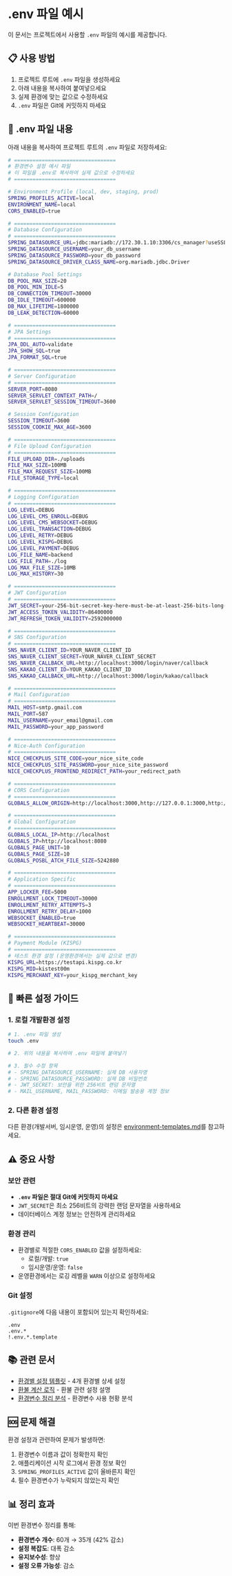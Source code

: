 # .env 파일 예시

이 문서는 프로젝트에서 사용할 `.env` 파일의 예시를 제공합니다.

## 📋 사용 방법

1. 프로젝트 루트에 `.env` 파일을 생성하세요
2. 아래 내용을 복사하여 붙여넣으세요
3. 실제 환경에 맞는 값으로 수정하세요
4. `.env` 파일은 Git에 커밋하지 마세요

## 📄 .env 파일 내용

아래 내용을 복사하여 프로젝트 루트의 `.env` 파일로 저장하세요:

```bash
# =================================
# 환경변수 설정 예시 파일
# 이 파일을 .env로 복사하여 실제 값으로 수정하세요
# =================================

# Environment Profile (local, dev, staging, prod)
SPRING_PROFILES_ACTIVE=local
ENVIRONMENT_NAME=local
CORS_ENABLED=true

# =================================
# Database Configuration
# =================================
SPRING_DATASOURCE_URL=jdbc:mariadb://172.30.1.10:3306/cs_manager?useSSL=false&serverTimezone=Asia/Seoul&allowPublicKeyRetrieval=true&useProxy=false&useLegacyDatetimeCode=false
SPRING_DATASOURCE_USERNAME=your_db_username
SPRING_DATASOURCE_PASSWORD=your_db_password
SPRING_DATASOURCE_DRIVER_CLASS_NAME=org.mariadb.jdbc.Driver

# Database Pool Settings
DB_POOL_MAX_SIZE=20
DB_POOL_MIN_IDLE=5
DB_CONNECTION_TIMEOUT=30000
DB_IDLE_TIMEOUT=600000
DB_MAX_LIFETIME=1800000
DB_LEAK_DETECTION=60000

# =================================
# JPA Settings
# =================================
JPA_DDL_AUTO=validate
JPA_SHOW_SQL=true
JPA_FORMAT_SQL=true

# =================================
# Server Configuration
# =================================
SERVER_PORT=8080
SERVER_SERVLET_CONTEXT_PATH=/
SERVER_SERVLET_SESSION_TIMEOUT=3600

# Session Configuration
SESSION_TIMEOUT=3600
SESSION_COOKIE_MAX_AGE=3600

# =================================
# File Upload Configuration
# =================================
FILE_UPLOAD_DIR=./uploads
FILE_MAX_SIZE=100MB
FILE_MAX_REQUEST_SIZE=100MB
FILE_STORAGE_TYPE=local

# =================================
# Logging Configuration
# =================================
LOG_LEVEL=DEBUG
LOG_LEVEL_CMS_ENROLL=DEBUG
LOG_LEVEL_CMS_WEBSOCKET=DEBUG
LOG_LEVEL_TRANSACTION=DEBUG
LOG_LEVEL_RETRY=DEBUG
LOG_LEVEL_KISPG=DEBUG
LOG_LEVEL_PAYMENT=DEBUG
LOG_FILE_NAME=backend
LOG_FILE_PATH=./log
LOG_MAX_FILE_SIZE=10MB
LOG_MAX_HISTORY=30

# =================================
# JWT Configuration
# =================================
JWT_SECRET=your-256-bit-secret-key-here-must-be-at-least-256-bits-long-for-security
JWT_ACCESS_TOKEN_VALIDITY=86400000
JWT_REFRESH_TOKEN_VALIDITY=2592000000

# =================================
# SNS Configuration
# =================================
SNS_NAVER_CLIENT_ID=YOUR_NAVER_CLIENT_ID
SNS_NAVER_CLIENT_SECRET=YOUR_NAVER_CLIENT_SECRET
SNS_NAVER_CALLBACK_URL=http://localhost:3000/login/naver/callback
SNS_KAKAO_CLIENT_ID=YOUR_KAKAO_CLIENT_ID
SNS_KAKAO_CALLBACK_URL=http://localhost:3000/login/kakao/callback

# =================================
# Mail Configuration
# =================================
MAIL_HOST=smtp.gmail.com
MAIL_PORT=587
MAIL_USERNAME=your_email@gmail.com
MAIL_PASSWORD=your_app_password

# =================================
# Nice-Auth Configuration
# =================================
NICE_CHECKPLUS_SITE_CODE=your_nice_site_code
NICE_CHECKPLUS_SITE_PASSWORD=your_nice_site_password
NICE_CHECKPLUS_FRONTEND_REDIRECT_PATH=your_redirect_path

# =================================
# CORS Configuration
# =================================
GLOBALS_ALLOW_ORIGIN=http://localhost:3000,http://127.0.0.1:3000,http://localhost:8080

# =================================
# Global Configuration
# =================================
GLOBALS_LOCAL_IP=http://localhost
GLOBALS_IP=http://localhost:8080
GLOBALS_PAGE_UNIT=10
GLOBALS_PAGE_SIZE=10
GLOBALS_POSBL_ATCH_FILE_SIZE=5242880

# =================================
# Application Specific
# =================================
APP_LOCKER_FEE=5000
ENROLLMENT_LOCK_TIMEOUT=30000
ENROLLMENT_RETRY_ATTEMPTS=3
ENROLLMENT_RETRY_DELAY=1000
WEBSOCKET_ENABLED=true
WEBSOCKET_HEARTBEAT=30000

# =================================
# Payment Module (KISPG)
# =================================
# 테스트 환경 설정 (운영환경에서는 실제 값으로 변경)
KISPG_URL=https://testapi.kispg.co.kr
KISPG_MID=kistest00m
KISPG_MERCHANT_KEY=your_kispg_merchant_key
```

## 🔧 빠른 설정 가이드

### 1. 로컬 개발환경 설정

```bash
# 1. .env 파일 생성
touch .env

# 2. 위의 내용을 복사하여 .env 파일에 붙여넣기

# 3. 필수 수정 항목
# - SPRING_DATASOURCE_USERNAME: 실제 DB 사용자명
# - SPRING_DATASOURCE_PASSWORD: 실제 DB 비밀번호
# - JWT_SECRET: 보안을 위한 256비트 랜덤 문자열
# - MAIL_USERNAME, MAIL_PASSWORD: 이메일 발송용 계정 정보
```

### 2. 다른 환경 설정

다른 환경(개발서버, 임시운영, 운영)의 설정은 [environment-templates.md](./environment-templates.md)를 참고하세요.

## ⚠️ 중요 사항

### 보안 관련

- **`.env` 파일은 절대 Git에 커밋하지 마세요**
- `JWT_SECRET`은 최소 256비트의 강력한 랜덤 문자열을 사용하세요
- 데이터베이스 계정 정보는 안전하게 관리하세요

### 환경 관리

- 환경별로 적절한 `CORS_ENABLED` 값을 설정하세요:
  - 로컬/개발: `true`
  - 임시운영/운영: `false`
- 운영환경에서는 로깅 레벨을 `WARN` 이상으로 설정하세요

### Git 설정

`.gitignore`에 다음 내용이 포함되어 있는지 확인하세요:

```gitignore
.env
.env.*
!.env.*.template
```

## 📚 관련 문서

- [환경별 설정 템플릿](./environment-templates.md) - 4개 환경별 상세 설정
- [환불 계산 로직](./refund-calculation-logic.md) - 환불 관련 설정 설명
- [환경변수 정리 분석](./env-cleanup-analysis.md) - 환경변수 사용 현황 분석

## 🆘 문제 해결

환경 설정과 관련하여 문제가 발생하면:

1. 환경변수 이름과 값이 정확한지 확인
2. 애플리케이션 시작 로그에서 환경 정보 확인
3. `SPRING_PROFILES_ACTIVE` 값이 올바른지 확인
4. 필수 환경변수가 누락되지 않았는지 확인

## 📊 정리 효과

이번 환경변수 정리를 통해:

- **환경변수 개수**: 60개 → 35개 (42% 감소)
- **설정 복잡도**: 대폭 감소
- **유지보수성**: 향상
- **설정 오류 가능성**: 감소
